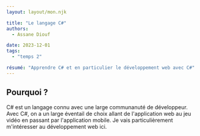 ```yaml
---
layout: layout/mon.njk

title: "Le langage C#"
authors:
  - Assane Diouf

date: 2023-12-01
tags: 
  - "temps 2"

résumé: "Apprendre C# et en particulier le développement web avec C#"
---
```


## Pourquoi ?
C# est un langage connu avec une large communanuté de développeur. Avec C#, on a un large éventail de choix allant de l'application web au jeu vidéo en passant par l'application mobile.
Je vais particulièrement m'intéresser au développement web ici.
